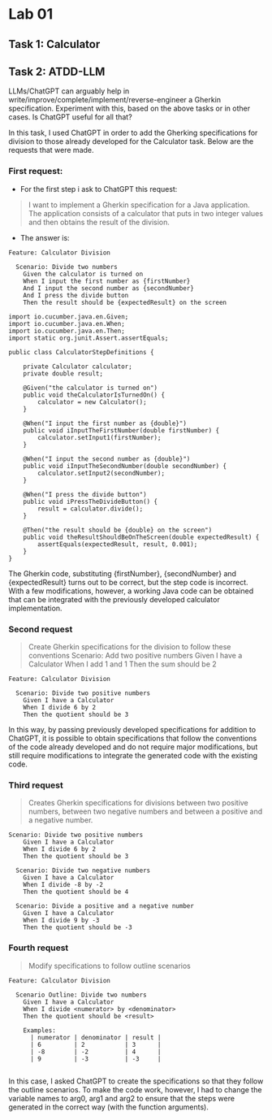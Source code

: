 # Lab 01
## Task 1: Calculator

## Task 2: ATDD-LLM
LLMs/ChatGPT can arguably help in write/improve/complete/implement/reverse-engineer a Gherkin specification. Experiment with
this, based on the above tasks or in other cases. Is ChatGPT useful for all that?

In this task, I used ChatGPT in order to add the Gherking specifications for division to those already developed for the Calculator task. Below are the requests that were made.

### First request:

* For the first step i ask to ChatGPT this request:
>I want to implement a Gherkin specification for a Java application. The application consists of a calculator that puts in two integer values and then obtains the result of the division.
* The answer is:
```
Feature: Calculator Division

  Scenario: Divide two numbers
    Given the calculator is turned on
    When I input the first number as {firstNumber}
    And I input the second number as {secondNumber}
    And I press the divide button
    Then the result should be {expectedResult} on the screen
```
```
import io.cucumber.java.en.Given;
import io.cucumber.java.en.When;
import io.cucumber.java.en.Then;
import static org.junit.Assert.assertEquals;

public class CalculatorStepDefinitions {

    private Calculator calculator;
    private double result;

    @Given("the calculator is turned on")
    public void theCalculatorIsTurnedOn() {
        calculator = new Calculator();
    }

    @When("I input the first number as {double}")
    public void iInputTheFirstNumber(double firstNumber) {
        calculator.setInput1(firstNumber);
    }

    @When("I input the second number as {double}")
    public void iInputTheSecondNumber(double secondNumber) {
        calculator.setInput2(secondNumber);
    }

    @When("I press the divide button")
    public void iPressTheDivideButton() {
        result = calculator.divide();
    }

    @Then("the result should be {double} on the screen")
    public void theResultShouldBeOnTheScreen(double expectedResult) {
        assertEquals(expectedResult, result, 0.001);
    }
}

```
The Gherkin code, substituting {firstNumber}, {secondNumber} and {expectedResult} turns out to be correct, but the step code is incorrect. With a few modifications, however, a working Java code can be obtained that can be integrated with the previously developed calculator implementation.

### Second request
>Create Gherkin specifications for the division to follow these conventions
  Scenario:  Add two positive numbers
    Given I have a Calculator
    When I add 1 and 1
    Then the sum should be 2
```
Feature: Calculator Division

  Scenario: Divide two positive numbers
    Given I have a Calculator
    When I divide 6 by 2
    Then the quotient should be 3

```
In this way, by passing previously developed specifications for addition to ChatGPT, it is possible to obtain specifications that follow the conventions of the code already developed and do not require major modifications, but still require modifications to integrate the generated code with the existing code.

### Third request
>Creates Gherkin specifications for divisions between two positive numbers, between two negative numbers and between a positive and a negative number.

```
Scenario: Divide two positive numbers
    Given I have a Calculator
    When I divide 6 by 2
    Then the quotient should be 3

  Scenario: Divide two negative numbers
    Given I have a Calculator
    When I divide -8 by -2
    Then the quotient should be 4

  Scenario: Divide a positive and a negative number
    Given I have a Calculator
    When I divide 9 by -3
    Then the quotient should be -3

```
### Fourth request
>Modify specifications to follow outline scenarios
```
Feature: Calculator Division

  Scenario Outline: Divide two numbers
    Given I have a Calculator
    When I divide <numerator> by <denominator>
    Then the quotient should be <result>

    Examples:
      | numerator | denominator | result |
      | 6         | 2           | 3      |
      | -8        | -2          | 4      |
      | 9         | -3          | -3     |


```
In this case, I asked ChatGPT to create the specifications so that they follow the outline scenarios. To make the code work, however, I had to change the variable names to arg0, arg1 and arg2 to ensure that the steps were generated in the correct way (with the function arguments).
